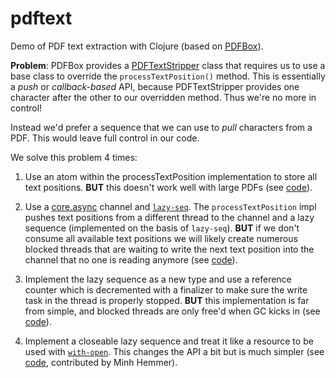 # pdftext

Demo of PDF text extraction with Clojure (based on [PDFBox](https://pdfbox.apache.org/)).


**Problem**: PDFBox provides a
[PDFTextStripper](https://pdfbox.apache.org/apidocs/org/apache/pdfbox/util/PDFTextStripper.html)
class that requires us to use a base class to override the
`processTextPosition()` method. This is essentially a *push* or
*callback-based* API, because PDFTextStripper provides one character
after the other to our overridden method. Thus we're no more in control!

Instead we'd prefer a sequence that we can use to *pull*
characters from a PDF. This would leave full control in our code.


We solve this problem 4 times:


1. Use an atom within the processTextPosition implementation to store
   all text positions. **BUT** this doesn't work well with large PDFs
   (see
   [code](https://github.com/friemen/cugb/blob/master/pdftext/src/pdftext/step1.clj)).

2. Use a [core.async](https://clojure.github.io/core.async/) channel
   and
   [`lazy-seq`](http://conj.io/store/v1/org.clojure/clojure/latest/clj/clojure.core/lazy-seq/). The
   `processTextPosition` impl pushes text positions from a different
   thread to the channel and a lazy sequence (implemented on the basis
   of `lazy-seq`). **BUT** if we don't consume all available text
   positions we will likely create numerous blocked threads that are
   waiting to write the next text position into the channel that no
   one is reading anymore (see
   [code](https://github.com/friemen/cugb/blob/master/pdftext/src/pdftext/step2.clj)).

3. Implement the lazy sequence as a new type and use a reference
   counter which is decremented with a finalizer to make sure the
   write task in the thread is properly stopped. **BUT** this
   implementation is far from simple, and blocked threads are only
   free'd when GC kicks in (see
   [code](https://github.com/friemen/cugb/blob/master/pdftext/src/pdftext/step3.clj)).

4. Implement a closeable lazy sequence and treat it like a resource to
   be used with
   [`with-open`](http://conj.io/store/v1/org.clojure/clojure/latest/clj/clojure.core/with-open/). This
   changes the API a bit but is much simpler (see
   [code](https://github.com/friemen/cugb/blob/master/pdftext/src/pdftext/step4.clj),
   contributed by Minh Hemmer).
